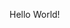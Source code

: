 <!DOCTYPE html>
<html>
<head>
<title>Basic Web Page</title>
</head>
<body>
<p>Hello World!</p>
</body>
</html>

